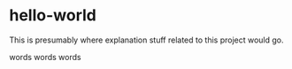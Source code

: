 # hello-world

This is presumably where explanation stuff related to this project would go.

words words words
